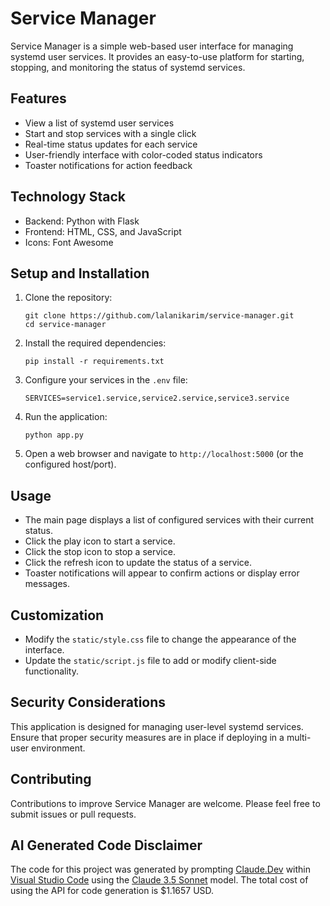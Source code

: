 # Service Manager

Service Manager is a simple web-based user interface for managing systemd user services. It provides an easy-to-use platform for starting, stopping, and monitoring the status of systemd services.

## Features

- View a list of systemd user services
- Start and stop services with a single click
- Real-time status updates for each service
- User-friendly interface with color-coded status indicators
- Toaster notifications for action feedback

## Technology Stack

- Backend: Python with Flask
- Frontend: HTML, CSS, and JavaScript
- Icons: Font Awesome

## Setup and Installation

1. Clone the repository:
   ```
   git clone https://github.com/lalanikarim/service-manager.git
   cd service-manager
   ```

2. Install the required dependencies:
   ```
   pip install -r requirements.txt
   ```

3. Configure your services in the `.env` file:
   ```
   SERVICES=service1.service,service2.service,service3.service
   ```

4. Run the application:
   ```
   python app.py
   ```

5. Open a web browser and navigate to `http://localhost:5000` (or the configured host/port).

## Usage

- The main page displays a list of configured services with their current status.
- Click the play icon to start a service.
- Click the stop icon to stop a service.
- Click the refresh icon to update the status of a service.
- Toaster notifications will appear to confirm actions or display error messages.

## Customization

- Modify the `static/style.css` file to change the appearance of the interface.
- Update the `static/script.js` file to add or modify client-side functionality.

## Security Considerations

This application is designed for managing user-level systemd services. Ensure that proper security measures are in place if deploying in a multi-user environment.

## Contributing

Contributions to improve Service Manager are welcome. Please feel free to submit issues or pull requests.

## AI Generated Code Disclaimer

The code for this project was generated by prompting [Claude.Dev](https://github.com/saoudrizwan/claude-dev) within [Visual Studio Code](https://code.visualstudio.com/) using the [Claude 3.5 Sonnet](https://www.anthropic.com/news/claude-3-5-sonnet) model. The total cost of using the API for code generation is $1.1657 USD.